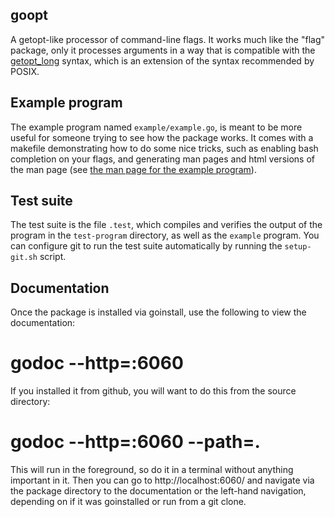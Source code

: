 goopt
-----

A getopt-like processor of command-line flags.  It works much like the
"flag" package, only it processes arguments in a way that is
compatible with the
[getopt_long](http://www.gnu.org/s/libc/manual/html_node/Argument-Syntax.html#Argument-Syntax)
syntax, which is an extension of the syntax recommended by POSIX.

Example program
---------------

The example program named `example/example.go`, is meant to be more
useful for someone trying to see how the package works.  It comes with
a makefile demonstrating how to do some nice tricks, such as enabling
bash completion on your flags, and generating man pages and html
versions of the man page (see
[the man page for the example program](http://github.com/droundy/goopt/blob/master/example/goopt-example.html)).

Test suite
----------

The test suite is the file `.test`, which compiles and verifies the
output of the program in the `test-program` directory, as well as the
`example` program.  You can configure git to run the test suite
automatically by running the `setup-git.sh` script.

Documentation
-------------

Once the package is installed via goinstall, use the following to view
the documentation:

  # godoc --http=:6060

If you installed it from github, you will want to do this from the
source directory:

  # godoc --http=:6060 --path=.

This will run in the foreground, so do it in a terminal without
anything important in it.  Then you can go to http://localhost:6060/
and navigate via the package directory to the documentation or the
left-hand navigation, depending on if it was goinstalled or run from a
git clone.
